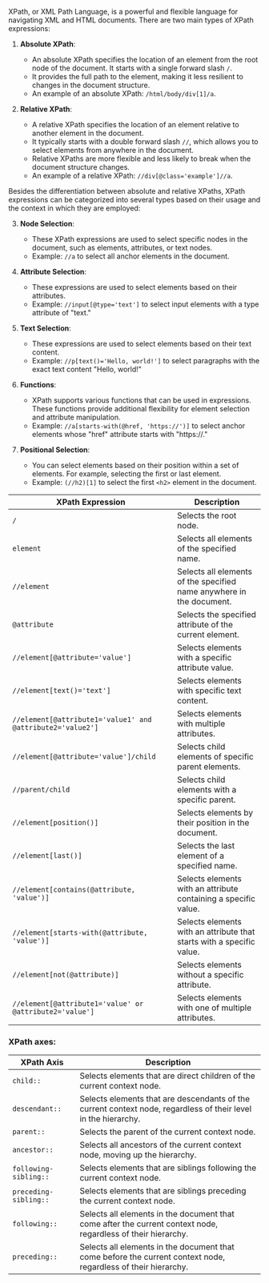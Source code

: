 XPath, or XML Path Language, is a powerful and flexible language for navigating XML and HTML documents. There are two main types of XPath expressions:

1. **Absolute XPath**:

    - An absolute XPath specifies the location of an element from the root node of the document. It starts with a single forward slash `/`.
    - It provides the full path to the element, making it less resilient to changes in the document structure.
    - An example of an absolute XPath: `/html/body/div[1]/a`.

2. **Relative XPath**:

    - A relative XPath specifies the location of an element relative to another element in the document.
    - It typically starts with a double forward slash `//`, which allows you to select elements from anywhere in the document.
    - Relative XPaths are more flexible and less likely to break when the document structure changes.
    - An example of a relative XPath: `//div[@class='example']//a`.

Besides the differentiation between absolute and relative XPaths, XPath expressions can be categorized into several types based on their usage and the context in which they are employed:

3. **Node Selection**:

    - These XPath expressions are used to select specific nodes in the document, such as elements, attributes, or text nodes.
    - Example: `//a` to select all anchor elements in the document.

4. **Attribute Selection**:

    - These expressions are used to select elements based on their attributes.
    - Example: `//input[@type='text']` to select input elements with a type attribute of "text."

5. **Text Selection**:

    - These expressions are used to select elements based on their text content.
    - Example: `//p[text()='Hello, world!']` to select paragraphs with the exact text content "Hello, world!"

7. **Functions**:

    - XPath supports various functions that can be used in expressions. These functions provide additional flexibility for element selection and attribute manipulation.
    - Example: `//a[starts-with(@href, 'https://')]` to select anchor elements whose "href" attribute starts with "https://."

8. **Positional Selection**:

    - You can select elements based on their position within a set of elements. For example, selecting the first or last element.
    - Example: `(//h2)[1]` to select the first `<h2>` element in the document.

| XPath Expression                          | Description                                      |
|------------------------------------------|--------------------------------------------------|
| `/`                                      | Selects the root node.                          |
| `element`                                | Selects all elements of the specified name.      |
| `//element`                              | Selects all elements of the specified name anywhere in the document. |
| `@attribute`                            | Selects the specified attribute of the current element. |
| `//element[@attribute='value']`         | Selects elements with a specific attribute value. |
| `//element[text()='text']`               | Selects elements with specific text content. |
| `//element[@attribute1='value1' and @attribute2='value2']` | Selects elements with multiple attributes. |
| `//element[@attribute='value']/child`    | Selects child elements of specific parent elements. |
| `//parent/child`                        | Selects child elements with a specific parent. |
| `//element[position()]`                  | Selects elements by their position in the document. |
| `//element[last()]`                     | Selects the last element of a specified name. |
| `//element[contains(@attribute, 'value')]` | Selects elements with an attribute containing a specific value. |
| `//element[starts-with(@attribute, 'value')]` | Selects elements with an attribute that starts with a specific value. |
| `//element[not(@attribute)]`            | Selects elements without a specific attribute. |
| `//element[@attribute1='value' or @attribute2='value']` | Selects elements with one of multiple attributes. |

### XPath axes:

| XPath Axis                | Description                                                                                                               |
|---------------------------|---------------------------------------------------------------------------------------------------------------------------|
| `child::`                 | Selects elements that are direct children of the current context node.                                                  |
| `descendant::`            | Selects elements that are descendants of the current context node, regardless of their level in the hierarchy.        |
| `parent::`                | Selects the parent of the current context node.                                                                          |
| `ancestor::`              | Selects all ancestors of the current context node, moving up the hierarchy.                                              |
| `following-sibling::`     | Selects elements that are siblings following the current context node.                                                   |
| `preceding-sibling::`     | Selects elements that are siblings preceding the current context node.                                                   |
| `following::`             | Selects all elements in the document that come after the current context node, regardless of their hierarchy.         |
| `preceding::`             | Selects all elements in the document that come before the current context node, regardless of their hierarchy.         |

